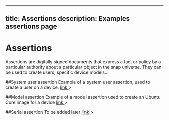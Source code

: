 ----
title: Assertions
description: Examples assertions page
----

# Assertions

Assertions are digitally signed documents that express a fact or policy by a particular authority about a particular object in the snap universe. They can be used to create users, specific device models... 

##System user assertion
Example of a system user assertion, used to create a user on a device.
[link ](http://docs.ubuntu.com/core/en/reference/assertions#system-user)>

##Model assertion
Example of a model assertion used to create an Ubuntu Core image for a device
[link ](http://docs.ubuntu.com/core/en/guides/build-device/image-building#build-a-custom-ubuntu-core-image)>

##Serial assertion
To be added later
[link ](http..)>
